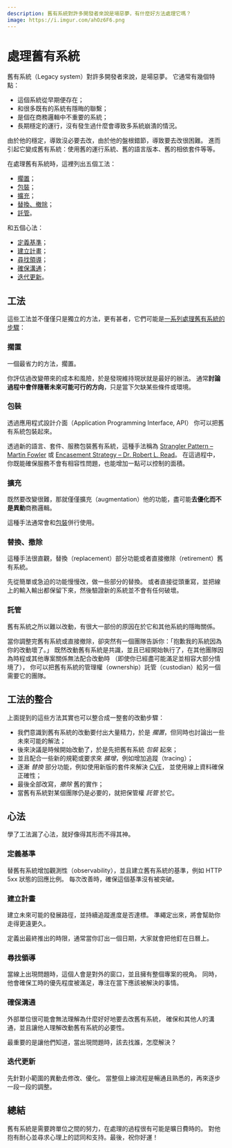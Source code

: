 ```yaml
---
description: 舊有系統對許多開發者來說是場惡夢，有什麼好方法處理它嗎？
image: https://i.imgur.com/ahOz6F6.png
---
```


# 處理舊有系統

舊有系統（Legacy system）對許多開發者來說，是場惡夢。
它通常有幾個特點：

- 這個系統從早期便存在；
- 和很多既有的系統有隱晦的聯繫；
- 是個在商務邏輯中不重要的系統；
- 長期穩定的運行，沒有發生過什麼會導致多系統崩潰的情況。

由於他的穩定，導致沒必要去改，由於他的盤根錯節，導致要去改很困難。
進而引起它變成舊有系統：使用舊的運行系統、舊的語言版本、舊的相依套件等等。

在處理舊有系統時，這裡列出五個工法：

- [擱置](#擱置)；
- [包裝](#包裝)；
- [擴充](#擴充)；
- [替換、撤除](#替換撤除)；
- [託管](#託管)。

和五個心法：

- [定義基準](#定義基準)；
- [建立計畫](#建立計畫)；
- [尋找領導](#尋找領導)；
- [確保溝通](#確保溝通)；
- [迭代更新](#迭代更新)。

## 工法

這些工法並不僅僅只是獨立的方法，更有甚者，它們可能是[一系列處理舊有系統的步驟](#工法的整合)：

### 擱置

一個最省力的方法，擱置。

你評估過改變帶來的成本和風險，於是發現維持現狀就是最好的辦法。
通常**討論過程中會伴隨著未來可能可行的方向**，只是當下欠缺某些條件或環境。

### 包裝

透過應用程式設計介面（Application Programming Interface, API）
你可以把舊有系統包裝起來。

透過新的語言、套件、服務包裝舊有系統，這種手法稱為
[Strangler Pattern – Martin Fowler](https://martinfowler.com/bliki/StranglerFigApplication.html) 或
[Encasement Strategy – Dr. Robert L. Read](https://18f.gsa.gov/2014/09/08/the-encasement-strategy-on-legacy-systems-and-the/)。
在這過程中，你既能確保服務不會有相容性問題，也能增加一點可以控制的面積。

### 擴充

既然要改變很難，那就僅僅擴充（augmentation）他的功能，盡可能**去優化而不是異動**商務邏輯。

這種手法通常會和[包裝](#包裝)併行使用。

### 替換、撤除

這種手法很直觀，替換（replacement）部分功能或者直接撤除（retirement）舊有系統。

先從簡單或急迫的功能慢慢改，做一些部分的替換。
或者直接從頭重寫，並把線上的輸入輸出都保留下來，然後驗證新的系統並不會有任何破壞。

### 託管

舊有系統之所以難以改動，有很大一部份的原因在於它和其他系統的隱晦關係。

當你調整完舊有系統或直接撤除，卻突然有一個團隊告訴你：「抱歉我的系統因為你的改動壞了。」
既然改動舊有系統是共識，並且已經開始執行了，在其他團隊因為時程或其他專案關係無法配合改動時
（即使你已經盡可能滿足並相容大部分情境了），
你可以把舊有系統的管理權（ownership）託管（custodian）給另一個需要它的團隊。

## 工法的整合

上面提到的這些方法其實也可以整合成一整套的改動步驟：

- 我們意識到舊有系統的改動要付出大量精力，於是 *擱置*，但同時也討論出一些未來可能的解法；
- 後來決議是時候開始改動了，於是先把舊有系統 *包裝* 起來；
- 並且配合一些新的規範或要求來 *擴增*，例如增加追蹤（tracing）；
- 逐漸 *替換* 部分功能，例如使用新版的套件來解決 [CVE](https://www.cvedetails.com/)，
  並使用線上資料確保正確性；
- 最後全部改寫，*撤除* 舊的實作；
- 當舊有系統對某個團隊仍是必要的，就把保管權 *託管* 於它。

## 心法

學了工法漏了心法，就好像得其形而不得其神。

### 定義基準

替舊有系統增加觀測性（observability），並且建立舊有系統的基準，例如 HTTP 5xx 狀態的回應比例。
每次改善時，確保這個基準沒有被突破。

### 建立計畫

建立未來可能的發展路徑，並持續追蹤進度是否達標。
準繩定出來，將會幫助你走得更遠更久。

定義出最終推出的時限，通常當你訂出一個日期，大家就會把他釘在日曆上。

### 尋找領導

當線上出現問題時，這個人會是對外的窗口，並且擁有整個專案的視角。
同時，他會確保工時的優先程度被滿足，專注在當下應該被解決的事情。

### 確保溝通

外部單位很可能會無法理解為什麼好好地要去改舊有系統，
確保和其他人的溝通，並且讓他人理解改動舊有系統的必要性。

最重要的是讓他們知道，當出現問題時，該去找誰，怎麼解決？

### 迭代更新

先針對小範圍的異動去修改、優化。
當整個上線流程是暢通且熟悉的，再來逐步一段一段的調整。

## 總結

舊有系統是需要跨單位之間的努力，在處理的過程很有可能是曠日費時的。
對他抱有耐心並尋求心理上的認同和支持。最後，祝你好運！
